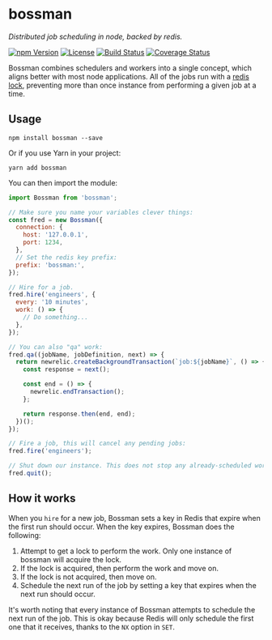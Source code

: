 # bossman
_Distributed job scheduling in node, backed by redis._

[![npm Version](https://img.shields.io/npm/v/bossman.svg)](https://www.npmjs.com/package/bossman)
[![License](https://img.shields.io/npm/l/bossman.svg)](https://www.npmjs.com/package/bossman)
[![Build Status](https://travis-ci.org/kesne/bossman.svg)](https://travis-ci.org/kesne/bossman)
[![Coverage Status](https://coveralls.io/repos/github/kesne/bossman/badge.svg?branch=master)](https://coveralls.io/github/kesne/bossman?branch=master)

Bossman combines schedulers and workers into a single concept, which aligns better with most node applications.
All of the jobs run with a [redis lock](https://redis.io/topics/distlock), preventing more than once instance from performing a given job at a time.

## Usage


```shell
npm install bossman --save
```

Or if you use Yarn in your project:

```shell
yarn add bossman
```

You can then import the module:

```js
import Bossman from 'bossman';

// Make sure you name your variables clever things:
const fred = new Bossman({
  connection: {
    host: '127.0.0.1',
    port: 1234,
  },
  // Set the redis key prefix:
  prefix: 'bossman:',
});

// Hire for a job.
fred.hire('engineers', {
  every: '10 minutes',
  work: () => {
    // Do something...
  },
});

// You can also "qa" work:
fred.qa((jobName, jobDefinition, next) => {
  return newrelic.createBackgroundTransaction(`job:${jobName}`, () => {
    const response = next();

    const end = () => {
      newrelic.endTransaction();
    };

    return response.then(end, end);
  })();
});

// Fire a job, this will cancel any pending jobs:
fred.fire('engineers');

// Shut down our instance. This does not stop any already-scheduled work from firing in other instances.
fred.quit();
```

## How it works

When you `hire` for a new job, Bossman sets a key in Redis that expire when the first run should occur.
When the key expires, Bossman does the following:

1. Attempt to get a lock to perform the work. Only one instance of bossman will acquire the lock.
  1. If the lock is acquired, then perform the work and move on.
  2. If the lock is not acquired, then move on.
2. Schedule the next run of the job by setting a key that expires when the next run should occur.

It's worth noting that every instance of Bossman attempts to schedule the next run of the job. This is okay because Redis will only schedule the first one that it receives, thanks to the `NX` option in `SET`.
